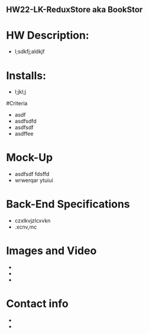 ## HW22-LK-ReduxStore aka BookStor

# HW Description: 
 * l;sdkfj;aldkjf

# Installs:
 * l;jkl;j

#Criteria
 * asdf
 * asdfsdfd
 * asdfsdf
 * asdffee

# Mock-Up
 * asdfsdf fdsffd 
 * wrwerqar ytuiui 

# Back-End Specifications
 * czxlkvjzlcxvkn
 * .xcnv,mc

# Images and Video
 * 
 *
 *

 
# Contact info
 * 
 * 